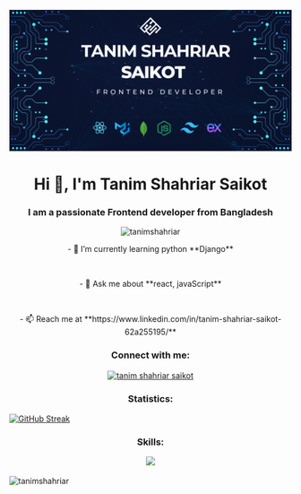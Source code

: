 <!DOCTYPE html>
<html lang="en">

<head>
  <meta charset="UTF-8">
  <meta name="viewport" content="width=device-width, initial-scale=1.0">
  
</head>

<body>

![logo](https://github.com/TanimShahriar/TanimShahriar/blob/main/github%20Banner.png)

  <h1 align="center">Hi 👋, I'm Tanim Shahriar Saikot</h1>
  <h3 align="center">I am a passionate Frontend developer from Bangladesh</h3>

  

  <p align="center"> <img
      src="https://komarev.com/ghpvc/?username=tanimshahriar&label=Profile%20views&color=0e75b6&style=flat"
      alt="tanimshahriar" /> </p>

  <p align="center"> - 🌱 I’m currently learning python **Django**</p> <br>

 <p align="center">  - 💬 Ask me about **react, javaScript**</p> <br>


  <p align="center">  - 📫 Reach me at **https://www.linkedin.com/in/tanim-shahriar-saikot-62a255195/**</p> 

 

  <h3 align="center">Connect with me:</h3>
  <p  align="center">
    <a href="https://linkedin.com/in/tanim shahriar saikot" target="blank"><img align="center"
        src="https://raw.githubusercontent.com/rahuldkjain/github-profile-readme-generator/master/src/images/icons/Social/linked-in-alt.svg"
        alt="tanim shahriar saikot" height="30" width="40" /></a>
  </p>

<h3 align="center">Statistics:</h3>

[![GitHub Streak](https://github-readme-streak-stats.herokuapp.com?user=TanimShahriar&card_width=1000)](https://git.io/streak-stats)

<h3 align="center">Skills:</h3>

<p align="center">
  <a href="https://skillicons.dev">
    <img src="https://skillicons.dev/icons?i=firebase,nodejs,react,tailwind,mongodb,express" />
  </a>
</p>

  <p><img align="center"
      src="https://github-readme-stats.vercel.app/api/top-langs?username=tanimshahriar&show_icons=true&locale=en&layout=compact"
      alt="tanimshahriar" /></p>

 
</body>

</html>



